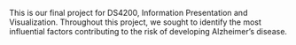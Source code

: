 This is our final project for DS4200, Information Presentation and Visualization. Throughout this project, we sought to identify the most influential factors contributing to the risk of developing Alzheimer’s disease.
